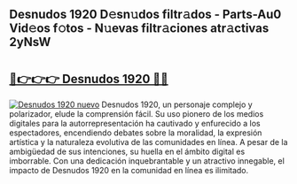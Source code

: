 ## Desnudos 1920 D𝚎sn𝚞dos filtr𝚊dos - Parts-Au0 Vid𝚎os f𝚘tos - N𝚞evas filtr𝚊ciones atr𝚊ctivas 2yNsW

# <h2><a href="http://mb41tk.tromn.icu/?c=Desnudos+1920">🔗👉👉👉 Desnudos 1920 🔗🔗</a></h2>

[![Desnudos 1920 nuevo](https://i.imgur.com/pEAQMta.gif)](http://mb41tk.tromn.icu/?c=Desnudos+1920)
Desnudos 1920, un personaje complejo y polarizador, elude la comprensión fácil. Su uso pionero de los medios digitales para la autorrepresentación ha cautivado y enfurecido a los espectadores, encendiendo debates sobre la moralidad, la expresión artística y la naturaleza evolutiva de las comunidades en línea. A pesar de la ambigüedad de sus intenciones, su huella en el ámbito digital es imborrable. Con una dedicación inquebrantable y un atractivo innegable, el impacto de Desnudos 1920 en la comunidad en línea es ilimitado.

